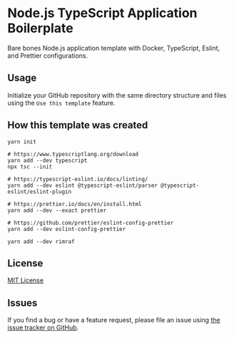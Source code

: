 # Node.js TypeScript Application Boilerplate

Bare bones Node.js application template with Docker, TypeScript, Eslint, and Prettier configurations.

## Usage

Initialize your GitHub repository with the same directory structure and files using the ```Use this template``` feature.

## How this template was created

```
yarn init

# https://www.typescriptlang.org/download
yarn add --dev typescript
npx tsc --init

# https://typescript-eslint.io/docs/linting/
yarn add --dev eslint @typescript-eslint/parser @typescript-eslint/eslint-plugin

# https://prettier.io/docs/en/install.html
yarn add --dev --exact prettier

# https://github.com/prettier/eslint-config-prettier
yarn add --dev eslint-config-prettier

yarn add --dev rimraf
```

## License

[MIT License](https://github.com/scottaxcell/winddcutil/blob/main/LICENSE)

## Issues

If you find a bug or have a feature request, please file an issue using [the issue tracker on GitHub](https://github.com/scottaxcell/node-ts-boilerplate/issues).
